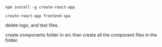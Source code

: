 `npm install -g create-react-app`

`create-react-app frontend-spa`

delete logo, and test files. 

create components folder in src then create all the component files in the folder.

